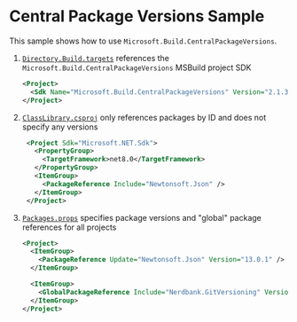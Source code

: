 # Central Package Versions Sample

This sample shows how to use `Microsoft.Build.CentralPackageVersions`.

1. [`Directory.Build.targets`](Directory.Build.targets) references the `Microsoft.Build.CentralPackageVersions` MSBuild project SDK
    ```xml
    <Project>
      <Sdk Name="Microsoft.Build.CentralPackageVersions" Version="2.1.3" />
    </Project>
    ```
2. [`ClassLibrary.csproj`](src/ClassLibrary/ClassLibrary.csproj) only references packages by ID and does not specify any versions
   ```xml
    <Project Sdk="Microsoft.NET.Sdk">
      <PropertyGroup>
        <TargetFramework>net8.0</TargetFramework>
      </PropertyGroup>
      <ItemGroup>
        <PackageReference Include="Newtonsoft.Json" />
      </ItemGroup>
    </Project>
    ```
3. [`Packages.props`](Packages.props) specifies package versions and "global" package references for all projects
    ```xml
    <Project>
      <ItemGroup>
        <PackageReference Update="Newtonsoft.Json" Version="13.0.1" />
      </ItemGroup>

      <ItemGroup>
        <GlobalPackageReference Include="Nerdbank.GitVersioning" Version="3.5.103" Condition="'$(EnableGitVersioning)' != 'false'" />
      </ItemGroup>
    </Project>
    ```
